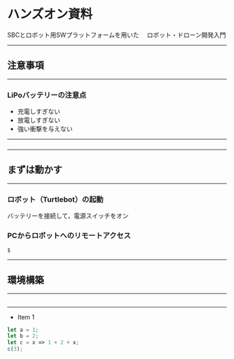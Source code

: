 # ハンズオン資料
SBCとロボット用SWプラットフォームを用いた　
ロボット・ドローン開発入門 

---

## 注意事項

---

### LiPoバッテリーの注意点
- 充電しすぎない
- 放電しすぎない
- 強い衝撃を与えない

---

### 



---


## まずは動かす

---

### ロボット（Turtlebot）の起動
バッテリーを接続して，電源スイッチをオン


### PCからロボットへのリモートアクセス
```
$ 

```

---




## 環境構築
---

## 
---

- Item 1 <!-- .element: class="fragment" data-fragment-index="2" -->

```js [1-2|3|4] 
let a = 1;
let b = 2;
let c = x => 1 + 2 + x;
c(3);
```
